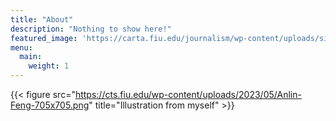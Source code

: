 ```yaml
---
title: "About"
description: "Nothing to show here!"
featured_image: 'https://carta.fiu.edu/journalism/wp-content/uploads/sites/43/2015/08/fiu.jpg'
menu:
  main:
    weight: 1
---
```

{{< figure src="https://cts.fiu.edu/wp-content/uploads/2023/05/Anlin-Feng-705x705.png" title="Illustration from myself" >}}
